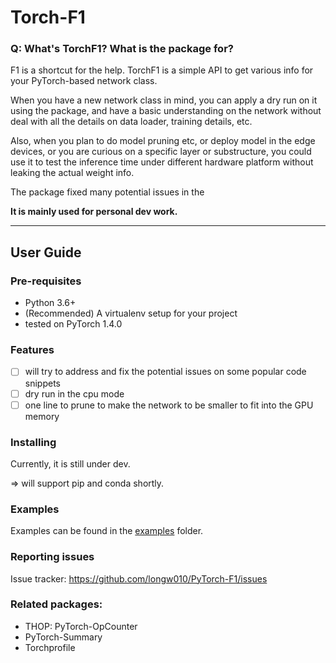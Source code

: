 # Torch-F1

### Q: What's TorchF1? What is the package for?

F1 is a shortcut for the help. TorchF1 is a simple API to get various info for your PyTorch-based network class.

When you have a new network class in mind, you can apply a dry run on it using the package, and have a basic understanding on the network without deal with all the details on data loader, training details, etc. 

Also, when you plan to do model pruning etc, or deploy model in the edge devices, or you are curious on a specific layer or substructure, you could use it to test the inference time under different hardware platform without leaking the actual weight info. 

The package fixed many potential issues in the 

**It is mainly used for personal dev work.**

----
## User Guide

### Pre-requisites

- Python 3.6+
- (Recommended) A virtualenv setup for your project
- tested on PyTorch 1.4.0 

### Features
- [ ] will try to address and fix the potential issues on some popular code snippets
- [ ] dry run in the cpu mode 
- [ ] one line to prune to make the network to be smaller to fit into the GPU memory

### Installing
Currently, it is still under dev. 

<TODO> => will support pip and conda shortly.

### Examples
Examples can be found in the [examples](examples) folder.

### Reporting issues

Issue tracker: https://github.com/longw010/PyTorch-F1/issues

### Related packages:
- THOP: PyTorch-OpCounter 
- PyTorch-Summary
- Torchprofile

 
